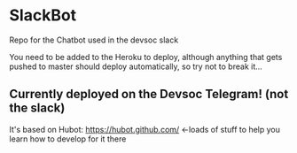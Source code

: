 # SlackBot
Repo for the Chatbot used in the devsoc slack

You need to be added to the Heroku to deploy, although anything that gets pushed to master should deploy automatically, so try not to break it...

## Currently deployed on the Devsoc Telegram! (not the slack)

It's based on Hubot: https://hubot.github.com/ <-loads of stuff to help you learn how to develop for it there
